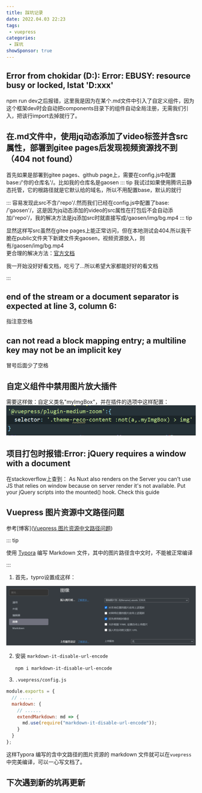 ```yaml
---
title: 踩坑记录
date: 2022.04.03 22:23
tags: 
 - vuepress
categories: 
 - 踩坑
showSponsor: true
---
```

## Error from chokidar (D:\): Error: EBUSY: resource busy or locked, lstat 'D:xxx'

npm run dev之后报错，这里我是因为在某个.md文件中引入了自定义组件，因为这个框架dev时会自动把components目录下的组件自动全局注册，无需我们引入，把该行import去掉就行了。

## 在.md文件中，使用jq动态添加了video标签并含src属性，部署到gitee pages后发现视频资源找不到（404 not found）

首先如果是部署到gitee pages、github page上，需要在config.js中配置base:/'你的仓库名'/。比如我的仓库名是gaosen
::: tip	
我试过如果使用腾讯云静态托管，它的根路径就是它默认给的域名，所以不用配置base，默认的就行

:::
容易发现此src不含/'repo'/.然而我们已经在config.js中配置了base: /'gaosen'/，这是因为jq动态添加的video的src属性在打包后不会自动添加/'repo'/，我的解决方法是jq添加src时就直接写成/gaosen/img/bg.mp4
::: tip

显然这样写src虽然在gitee pages上能正常访问，但在本地测试会404.所以我干脆在public文件夹下新建文件夹gaosen，视频资源放入，则有/gaosen/img/bg.mp4
<br>
更合理的解决方法：[官方文档](https://vuepress.vuejs.org/zh/guide/assets.html#%E5%85%AC%E5%85%B1%E6%96%87%E4%BB%B6)

我一开始没好好看文档，吃亏了...所以希望大家都能好好的看文档

:::

## end of the stream or a document separator is expected at line 3, column 6:

指注意空格

## can not read a block mapping entry; a multiline key may not be an implicit key
冒号后面少了空格

## 自定义组件中禁用图片放大插件
需要这样做：自定义类名"myImgBox"，并在插件的选项中这样配置：![img_1.png](./img_1.png)

## 项目打包时报错:Error: jQuery requires a window with a document
在stackoverflow上查到：
As Nuxt also renders on the Server you can't use JS that relies on window because on server render it's not available.
Put your jQuery scripts into the mounted() hook. Check this guide  

## Vuepress 图片资源中文路径问题
参考[博客]([Vuepress 图片资源中文路径问题](https://segmentfault.com/a/1190000022275001))

::: tip

使用 [Typora](https://link.segmentfault.com/?enc=HJcBEGQavzeCLEyorJA4QA%3D%3D.mmarSRpO3oNjabIHOXBN%2FQ%3D%3D) 编写 Markdown 文件，其中的图片路径含中文时，不能被正常编译

:::

1. 首先，typro设置成这样：

![image-20220524175912591](踩坑记录.assets/image-20220524175912591.png)

2. 安装 `markdown-it-disable-url-encode`

   <code>npm i markdown-it-disable-url-encode</code>

3. <code>.vuepress/config.js</code>

```js
module.exports = {
  // .....
  markdown: {
    // ......
    extendMarkdown: md => {
      md.use(require("markdown-it-disable-url-encode"));
    }
  }
};
```

这样Typora 编写的含中文路径的图片资源的 markdown 文件就可以在`vuepress`中完美编译，可以一心写文档了。



## 下次遇到新的坑再更新

